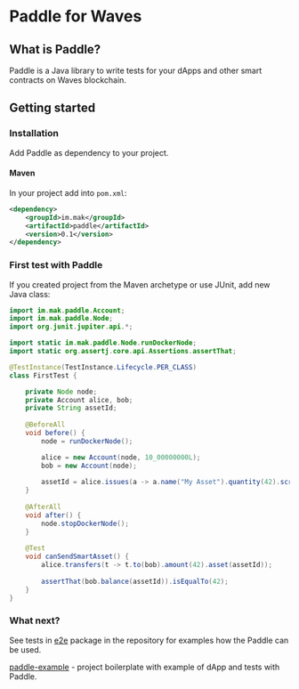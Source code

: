# Paddle for Waves

## What is Paddle?

Paddle is a Java library to write tests for your dApps and other smart contracts on Waves blockchain.

## Getting started

### Installation

Add Paddle as dependency to your project.

#### Maven

In your project add into `pom.xml`:

```xml
<dependency>
    <groupId>im.mak</groupId>
    <artifactId>paddle</artifactId>
    <version>0.1</version>
</dependency>
```

### First test with Paddle

If you created project from the Maven archetype or use JUnit, add new Java class:

```java
import im.mak.paddle.Account;
import im.mak.paddle.Node;
import org.junit.jupiter.api.*;

import static im.mak.paddle.Node.runDockerNode;
import static org.assertj.core.api.Assertions.assertThat;

@TestInstance(TestInstance.Lifecycle.PER_CLASS)
class FirstTest {

    private Node node;
    private Account alice, bob;
    private String assetId;
    
    @BeforeAll
    void before() {
        node = runDockerNode();

        alice = new Account(node, 10_00000000L);
        bob = new Account(node);
        
        assetId = alice.issues(a -> a.name("My Asset").quantity(42).script("2 * 2 == 4")).getId().toString();
    }
    
    @AfterAll
    void after() {
        node.stopDockerNode();
    }
    
    @Test
    void canSendSmartAsset() {
        alice.transfers(t -> t.to(bob).amount(42).asset(assetId));
        
        assertThat(bob.balance(assetId)).isEqualTo(42);
    }
}
```

### What next?

See tests in [e2e](https://github.com/msmolyakov/paddle/tree/master/src/test/java/im/mak/paddle/e2e) package in the repository for examples how the Paddle can be used.

[paddle-example](https://github.com/msmolyakov/paddle-example) - project boilerplate with example of dApp and tests with Paddle.
